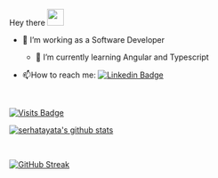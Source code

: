 Hey there   <img src="https://media.giphy.com/media/hvRJCLFzcasrR4ia7z/giphy.gif" width="30px"/>

- :telescope: I’m working as a Software Developer

  - 🌱 I’m currently learning Angular and Typescript

- :mailbox:How to reach me: [![Linkedin Badge](https://img.shields.io/badge/-serhatayata1-blue?style=flat&logo=Linkedin&logoColor=white)](https://tr.linkedin.com/in/serhatayata1)

<br>

[![Visits Badge](https://badges.pufler.dev/visits/serhatayata/serhatayata)](https://badges.pufler.dev/visits/serhatayata/serhatayata)

[![serhatayata's github stats](https://github-readme-stats.vercel.app/api?username=serhatayata&theme=dark&show_icons=true)](https://github.com/serhatayata)

<br>

[![GitHub Streak](http://github-readme-streak-stats.herokuapp.com?user=serhatayata&theme=dark&background=000000)](https://git.io/streak-stats)

